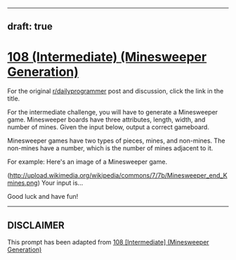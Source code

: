 ---
draft: true
----

# [108 (Intermediate) (Minesweeper Generation)](https://www.reddit.com/r/dailyprogrammer/comments/126905/10272012_challenge_108_intermediate_minesweeper/)

For the original [r/dailyprogrammer](https://www.reddit.com/r/dailyprogrammer/) post and discussion, click the link in the title.

For the intermediate challenge, you will have to generate a Minesweeper game.  Minesweeper boards have three attributes, length, width, and number of mines.  Given the input below, output a correct gameboard.

Minesweeper games have two types of pieces, mines, and non-mines.  The non-mines have a number, which is the number of mines adjacent to it.  

For example: Here's an image of a Minesweeper game.

(http://upload.wikimedia.org/wikipedia/commons/7/7b/Minesweeper_end_Kmines.png)
Your input is...

Good luck and have fun!


----
## **DISCLAIMER**
This prompt has been adapted from [108 [Intermediate] (Minesweeper Generation)](https://www.reddit.com/r/dailyprogrammer/comments/126905/10272012_challenge_108_intermediate_minesweeper/
)
